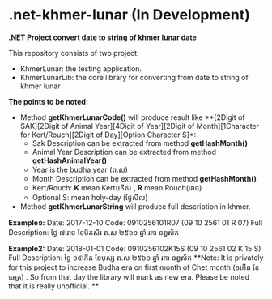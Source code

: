 # .net-khmer-lunar (In Development)
**.NET Project convert date to string of khmer lunar date**

This repository consists of two project:
 + KhmerLunar: the testing application.
 + KhmerLunarLib: the core library for converting from date to string of khmer lunar
 
**The points to be noted:**
 + Method **getKhmerLunarCode()** will produce result like **[2Digit of SAK][2Digit of Animal Year][4Digit of Year][2Digit of Month][1Character for Kert/Rouch][2Digit of Day][Option Character S]*:
	- Sak Description can be extracted from method **getHashMonth()**
	- Animal Year Description can be extracted from method **getHashAnimalYear()**
	- Year is the budha year (ព.ស)
	- Month Description can be extracted from method **getHashMonth()**
	- Kert/Rouch: **K** mean Kert(កើត) , **R** mean Rouch(រោច)
	- Optional S: mean holy-day (ថ្ងៃសីល)
 + Method **getKhmerLunarString** will produce full description in khmer.
 
 **Example១:** 
 Date: 2017-12-10 
 Code: 0910256101R07 (09 10 2561 01 R 07)
 Full Description: ថ្ងៃ ៧រោច ខែមិគសិរ ព.ស ២៥៦១ ឆ្នាំ រកា នព្វ​ស័ក
 
 **Example2:** 
 Date: 2018-01-01 
 Code: 0910256102K15S (09 10 2561 02 K 15 S)
 Full Description: ថ្ងៃ ១៥កើត ខែបុស្ស ព.ស ២៥៦១ ឆ្នាំ រកា នព្វ​ស័ក
**Note:
It is privately for this project to increase Budha era on first month of Chet month (១កើត ខែចេត្រ) .
So from that day the library will mark as new era.
Please be noted that it is really unofficial.
**
